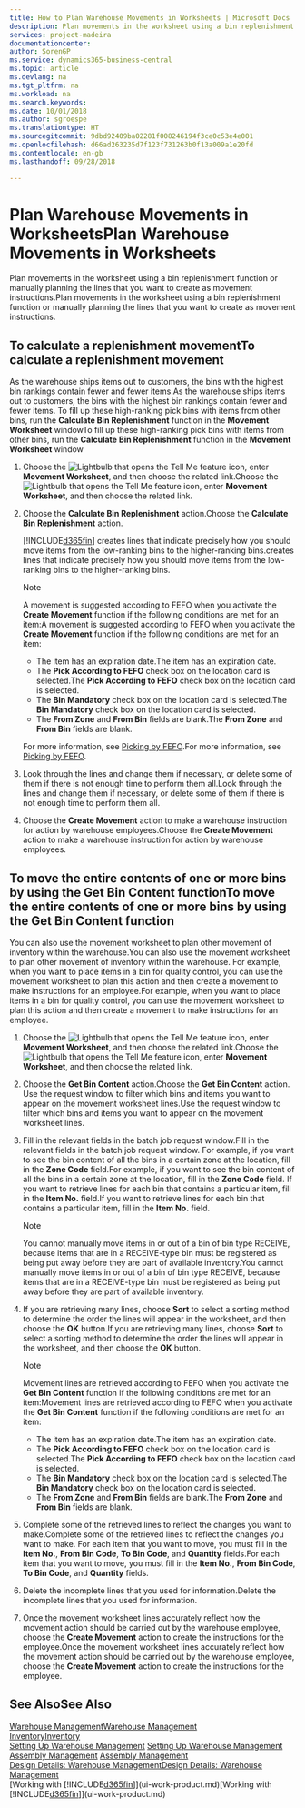 ```yaml
---
title: How to Plan Warehouse Movements in Worksheets | Microsoft Docs
description: Plan movements in the worksheet using a bin replenishment function or manually planning the lines that you want to create as movement instructions.
services: project-madeira
documentationcenter: 
author: SorenGP
ms.service: dynamics365-business-central
ms.topic: article
ms.devlang: na
ms.tgt_pltfrm: na
ms.workload: na
ms.search.keywords: 
ms.date: 10/01/2018
ms.author: sgroespe
ms.translationtype: HT
ms.sourcegitcommit: 9dbd92409ba02281f008246194f3ce0c53e4e001
ms.openlocfilehash: d66ad263235d7f123f731263b0f13a009a1e20fd
ms.contentlocale: en-gb
ms.lasthandoff: 09/28/2018

---
```

# <a name="plan-warehouse-movements-in-worksheets"></a><span data-ttu-id="6bbdc-103">Plan Warehouse Movements in Worksheets</span><span class="sxs-lookup"><span data-stu-id="6bbdc-103">Plan Warehouse Movements in Worksheets</span></span>
<span data-ttu-id="6bbdc-104">Plan movements in the worksheet using a bin replenishment function or manually planning the lines that you want to create as movement instructions.</span><span class="sxs-lookup"><span data-stu-id="6bbdc-104">Plan movements in the worksheet using a bin replenishment function or manually planning the lines that you want to create as movement instructions.</span></span>  

## <a name="to-calculate-a-replenishment-movement"></a><span data-ttu-id="6bbdc-105">To calculate a replenishment movement</span><span class="sxs-lookup"><span data-stu-id="6bbdc-105">To calculate a replenishment movement</span></span>  
<span data-ttu-id="6bbdc-106">As the warehouse ships items out to customers, the bins with the highest bin rankings contain fewer and fewer items.</span><span class="sxs-lookup"><span data-stu-id="6bbdc-106">As the warehouse ships items out to customers, the bins with the highest bin rankings contain fewer and fewer items.</span></span> <span data-ttu-id="6bbdc-107">To fill up these high-ranking pick bins with items from other bins, run the **Calculate Bin Replenishment** function in the **Movement Worksheet** window</span><span class="sxs-lookup"><span data-stu-id="6bbdc-107">To fill up these high-ranking pick bins with items from other bins, run the **Calculate Bin Replenishment** function in the **Movement Worksheet** window</span></span>

1.  <span data-ttu-id="6bbdc-108">Choose the ![Lightbulb that opens the Tell Me feature](media/ui-search/search_small.png "Tell me what you want to do") icon, enter **Movement Worksheet**, and then choose the related link.</span><span class="sxs-lookup"><span data-stu-id="6bbdc-108">Choose the ![Lightbulb that opens the Tell Me feature](media/ui-search/search_small.png "Tell me what you want to do") icon, enter **Movement Worksheet**, and then choose the related link.</span></span>  
2.  <span data-ttu-id="6bbdc-109">Choose the **Calculate Bin Replenishment** action.</span><span class="sxs-lookup"><span data-stu-id="6bbdc-109">Choose the **Calculate Bin Replenishment** action.</span></span>  

    [!INCLUDE[d365fin](includes/d365fin_md.md)] <span data-ttu-id="6bbdc-110">creates lines that indicate precisely how you should move items from the low-ranking bins to the higher-ranking bins.</span><span class="sxs-lookup"><span data-stu-id="6bbdc-110">creates lines that indicate precisely how you should move items from the low-ranking bins to the higher-ranking bins.</span></span>  

    > [!NOTE]  
    >  <span data-ttu-id="6bbdc-111">A movement is suggested according to FEFO when you activate the **Create Movement** function if the following conditions are met for an item:</span><span class="sxs-lookup"><span data-stu-id="6bbdc-111">A movement is suggested according to FEFO when you activate the **Create Movement** function if the following conditions are met for an item:</span></span>  
    >   
    >  -   <span data-ttu-id="6bbdc-112">The item has an expiration date.</span><span class="sxs-lookup"><span data-stu-id="6bbdc-112">The item has an expiration date.</span></span>  
    > -   <span data-ttu-id="6bbdc-113">The **Pick According to FEFO** check box on the location card is selected.</span><span class="sxs-lookup"><span data-stu-id="6bbdc-113">The **Pick According to FEFO** check box on the location card is selected.</span></span>  
    > -   <span data-ttu-id="6bbdc-114">The **Bin Mandatory** check box on the location card is selected.</span><span class="sxs-lookup"><span data-stu-id="6bbdc-114">The **Bin Mandatory** check box on the location card is selected.</span></span>  
    > -   <span data-ttu-id="6bbdc-115">The **From Zone** and **From Bin** fields are blank.</span><span class="sxs-lookup"><span data-stu-id="6bbdc-115">The **From Zone** and **From Bin** fields are blank.</span></span>  

    <span data-ttu-id="6bbdc-116">For more information, see [Picking by FEFO](warehouse-picking-by-fefo.md).</span><span class="sxs-lookup"><span data-stu-id="6bbdc-116">For more information, see [Picking by FEFO](warehouse-picking-by-fefo.md).</span></span>  

3.  <span data-ttu-id="6bbdc-117">Look through the lines and change them if necessary, or delete some of them if there is not enough time to perform them all.</span><span class="sxs-lookup"><span data-stu-id="6bbdc-117">Look through the lines and change them if necessary, or delete some of them if there is not enough time to perform them all.</span></span>  
4.  <span data-ttu-id="6bbdc-118">Choose the **Create Movement** action to make a warehouse instruction for action by warehouse employees.</span><span class="sxs-lookup"><span data-stu-id="6bbdc-118">Choose the **Create Movement** action to make a warehouse instruction for action by warehouse employees.</span></span>  

## <a name="to-move-the-entire-contents-of-one-or-more-bins-by-using-the-get-bin-content-function"></a><span data-ttu-id="6bbdc-119">To move the entire contents of one or more bins by using the Get Bin Content function</span><span class="sxs-lookup"><span data-stu-id="6bbdc-119">To move the entire contents of one or more bins by using the Get Bin Content function</span></span>  
<span data-ttu-id="6bbdc-120">You can also use the movement worksheet to plan other movement of inventory within the warehouse.</span><span class="sxs-lookup"><span data-stu-id="6bbdc-120">You can also use the movement worksheet to plan other movement of inventory within the warehouse.</span></span> <span data-ttu-id="6bbdc-121">For example, when you want to place items in a bin for quality control, you can use the movement worksheet to plan this action and then create a movement to make instructions for an employee.</span><span class="sxs-lookup"><span data-stu-id="6bbdc-121">For example, when you want to place items in a bin for quality control, you can use the movement worksheet to plan this action and then create a movement to make instructions for an employee.</span></span>  

1.  <span data-ttu-id="6bbdc-122">Choose the ![Lightbulb that opens the Tell Me feature](media/ui-search/search_small.png "Tell me what you want to do") icon, enter **Movement Worksheet**, and then choose the related link.</span><span class="sxs-lookup"><span data-stu-id="6bbdc-122">Choose the ![Lightbulb that opens the Tell Me feature](media/ui-search/search_small.png "Tell me what you want to do") icon, enter **Movement Worksheet**, and then choose the related link.</span></span>  
2.  <span data-ttu-id="6bbdc-123">Choose the **Get Bin Content** action.</span><span class="sxs-lookup"><span data-stu-id="6bbdc-123">Choose the **Get Bin Content** action.</span></span> <span data-ttu-id="6bbdc-124">Use the request window to filter which bins and items you want to appear on the movement worksheet lines.</span><span class="sxs-lookup"><span data-stu-id="6bbdc-124">Use the request window to filter which bins and items you want to appear on the movement worksheet lines.</span></span>  
3.  <span data-ttu-id="6bbdc-125">Fill in the relevant fields in the batch job request window.</span><span class="sxs-lookup"><span data-stu-id="6bbdc-125">Fill in the relevant fields in the batch job request window.</span></span> <span data-ttu-id="6bbdc-126">For example, if you want to see the bin content of all the bins in a certain zone at the location, fill in the **Zone Code** field.</span><span class="sxs-lookup"><span data-stu-id="6bbdc-126">For example, if you want to see the bin content of all the bins in a certain zone at the location, fill in the **Zone Code** field.</span></span> <span data-ttu-id="6bbdc-127">If you want to retrieve lines for each bin that contains a particular item, fill in the **Item No.** field.</span><span class="sxs-lookup"><span data-stu-id="6bbdc-127">If you want to retrieve lines for each bin that contains a particular item, fill in the **Item No.** field.</span></span>  

    > [!NOTE]  
    >  <span data-ttu-id="6bbdc-128">You cannot manually move items in or out of a bin of bin type RECEIVE, because items that are in a RECEIVE-type bin must be registered as being put away before they are part of available inventory.</span><span class="sxs-lookup"><span data-stu-id="6bbdc-128">You cannot manually move items in or out of a bin of bin type RECEIVE, because items that are in a RECEIVE-type bin must be registered as being put away before they are part of available inventory.</span></span>  

4.  <span data-ttu-id="6bbdc-129">If you are retrieving many lines, choose **Sort** to select a sorting method to determine the order the lines will appear in the worksheet, and then choose the **OK** button.</span><span class="sxs-lookup"><span data-stu-id="6bbdc-129">If you are retrieving many lines, choose **Sort** to select a sorting method to determine the order the lines will appear in the worksheet, and then choose the **OK** button.</span></span>  

    > [!NOTE]  
    >  <span data-ttu-id="6bbdc-130">Movement lines are retrieved according to FEFO when you activate the **Get Bin Content** function if the following conditions are met for an item:</span><span class="sxs-lookup"><span data-stu-id="6bbdc-130">Movement lines are retrieved according to FEFO when you activate the **Get Bin Content** function if the following conditions are met for an item:</span></span>  
    >   
    >  -   <span data-ttu-id="6bbdc-131">The item has an expiration date.</span><span class="sxs-lookup"><span data-stu-id="6bbdc-131">The item has an expiration date.</span></span>  
    > -   <span data-ttu-id="6bbdc-132">The **Pick According to FEFO** check box on the location card is selected.</span><span class="sxs-lookup"><span data-stu-id="6bbdc-132">The **Pick According to FEFO** check box on the location card is selected.</span></span>  
    > -   <span data-ttu-id="6bbdc-133">The **Bin Mandatory** check box on the location card is selected.</span><span class="sxs-lookup"><span data-stu-id="6bbdc-133">The **Bin Mandatory** check box on the location card is selected.</span></span>  
    > -   <span data-ttu-id="6bbdc-134">The **From Zone** and **From Bin** fields are blank.</span><span class="sxs-lookup"><span data-stu-id="6bbdc-134">The **From Zone** and **From Bin** fields are blank.</span></span>  

5.  <span data-ttu-id="6bbdc-135">Complete some of the retrieved lines to reflect the changes you want to make.</span><span class="sxs-lookup"><span data-stu-id="6bbdc-135">Complete some of the retrieved lines to reflect the changes you want to make.</span></span> <span data-ttu-id="6bbdc-136">For each item that you want to move, you must fill in the **Item No.**, **From Bin Code**, **To Bin Code**, and **Quantity** fields.</span><span class="sxs-lookup"><span data-stu-id="6bbdc-136">For each item that you want to move, you must fill in the **Item No.**, **From Bin Code**, **To Bin Code**, and **Quantity** fields.</span></span>  
6.  <span data-ttu-id="6bbdc-137">Delete the incomplete lines that you used for information.</span><span class="sxs-lookup"><span data-stu-id="6bbdc-137">Delete the incomplete lines that you used for information.</span></span>  
7.  <span data-ttu-id="6bbdc-138">Once the movement worksheet lines accurately reflect how the movement action should be carried out by the warehouse employee, choose the **Create Movement** action to create the instructions for the employee.</span><span class="sxs-lookup"><span data-stu-id="6bbdc-138">Once the movement worksheet lines accurately reflect how the movement action should be carried out by the warehouse employee, choose the **Create Movement** action to create the instructions for the employee.</span></span>  

## <a name="see-also"></a><span data-ttu-id="6bbdc-139">See Also</span><span class="sxs-lookup"><span data-stu-id="6bbdc-139">See Also</span></span>  
[<span data-ttu-id="6bbdc-140">Warehouse Management</span><span class="sxs-lookup"><span data-stu-id="6bbdc-140">Warehouse Management</span></span>](warehouse-manage-warehouse.md)  
[<span data-ttu-id="6bbdc-141">Inventory</span><span class="sxs-lookup"><span data-stu-id="6bbdc-141">Inventory</span></span>](inventory-manage-inventory.md)  
<span data-ttu-id="6bbdc-142">[Setting Up Warehouse Management](warehouse-setup-warehouse.md)   </span><span class="sxs-lookup"><span data-stu-id="6bbdc-142">[Setting Up Warehouse Management](warehouse-setup-warehouse.md)   </span></span>  
<span data-ttu-id="6bbdc-143">[Assembly Management](assembly-assemble-items.md)  </span><span class="sxs-lookup"><span data-stu-id="6bbdc-143">[Assembly Management](assembly-assemble-items.md)  </span></span>  
[<span data-ttu-id="6bbdc-144">Design Details: Warehouse Management</span><span class="sxs-lookup"><span data-stu-id="6bbdc-144">Design Details: Warehouse Management</span></span>](design-details-warehouse-management.md)  
<span data-ttu-id="6bbdc-145">[Working with [!INCLUDE[d365fin](includes/d365fin_md.md)]](ui-work-product.md)</span><span class="sxs-lookup"><span data-stu-id="6bbdc-145">[Working with [!INCLUDE[d365fin](includes/d365fin_md.md)]](ui-work-product.md)</span></span>

